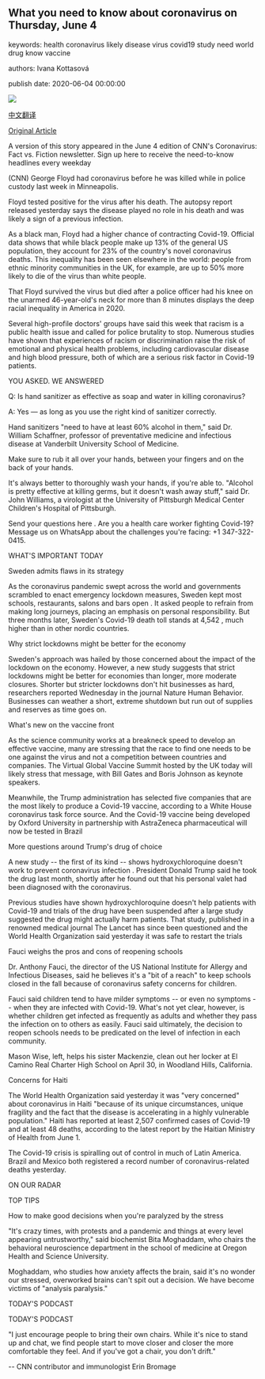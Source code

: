 ## What you need to know about coronavirus on Thursday, June 4

keywords: health coronavirus likely disease virus covid19 study need world drug know vaccine

authors: Ivana Kottasová

publish date: 2020-06-04 00:00:00

![](https://cdn.cnn.com/cnnnext/dam/assets/200130165125-corona-virus-cdc-image-super-tease.jpg)

[中文翻译](What%20you%20need%20to%20know%20about%20coronavirus%20on%20Thursday%2C%20June%204_zh.md)

[Original Article](https://edition.cnn.com/2020/06/04/world/coronavirus-newsletter-06-04-20-intl/index.html)

A version of this story appeared in the June 4 edition of CNN's Coronavirus: Fact vs. Fiction newsletter. Sign up here to receive the need-to-know headlines every weekday

(CNN) George Floyd had coronavirus before he was killed while in police custody last week in Minneapolis.

Floyd tested positive for the virus after his death. The autopsy report released yesterday says the disease played no role in his death and was likely a sign of a previous infection.

As a black man, Floyd had a higher chance of contracting Covid-19. Official data shows that while black people make up 13% of the general US population, they account for 23% of the country's novel coronavirus deaths. This inequality has been seen elsewhere in the world: people from ethnic minority communities in the UK, for example, are up to 50% more likely to die of the virus than white people.

That Floyd survived the virus but died after a police officer had his knee on the unarmed 46-year-old's neck for more than 8 minutes displays the deep racial inequality in America in 2020.

Several high-profile doctors' groups have said this week that racism is a public health issue and called for police brutality to stop. Numerous studies have shown that experiences of racism or discrimination raise the risk of emotional and physical health problems, including cardiovascular disease and high blood pressure, both of which are a serious risk factor in Covid-19 patients.

YOU ASKED. WE ANSWERED

Q: Is hand sanitizer as effective as soap and water in killing coronavirus?

A: Yes — as long as you use the right kind of sanitizer correctly.

Hand sanitizers "need to have at least 60% alcohol in them," said Dr. William Schaffner, professor of preventative medicine and infectious disease at Vanderbilt University School of Medicine.

Make sure to rub it all over your hands, between your fingers and on the back of your hands.

It's always better to thoroughly wash your hands, if you're able to. "Alcohol is pretty effective at killing germs, but it doesn't wash away stuff," said Dr. John Williams, a virologist at the University of Pittsburgh Medical Center Children's Hospital of Pittsburgh.

Send your questions here . Are you a health care worker fighting Covid-19? Message us on WhatsApp about the challenges you're facing: +1 347-322-0415.

WHAT'S IMPORTANT TODAY

Sweden admits flaws in its strategy

As the coronavirus pandemic swept across the world and governments scrambled to enact emergency lockdown measures, Sweden kept most schools, restaurants, salons and bars open . It asked people to refrain from making long journeys, placing an emphasis on personal responsibility. But three months later, Sweden's Covid-19 death toll stands at 4,542 , much higher than in other nordic countries.

Why strict lockdowns might be better for the economy

Sweden's approach was hailed by those concerned about the impact of the lockdown on the economy. However, a new study suggests that strict lockdowns might be better for economies than longer, more moderate closures. Shorter but stricter lockdowns don't hit businesses as hard, researchers reported Wednesday in the journal Nature Human Behavior. Businesses can weather a short, extreme shutdown but run out of supplies and reserves as time goes on.

What's new on the vaccine front

As the science community works at a breakneck speed to develop an effective vaccine, many are stressing that the race to find one needs to be one against the virus and not a competition between countries and companies. The Virtual Global Vaccine Summit hosted by the UK today will likely stress that message, with Bill Gates and Boris Johnson as keynote speakers.

Meanwhile, the Trump administration has selected five companies that are the most likely to produce a Covid-19 vaccine, according to a White House coronavirus task force source. And the Covid-19 vaccine being developed by Oxford University in partnership with AstraZeneca pharmaceutical will now be tested in Brazil

More questions around Trump's drug of choice

A new study -- the first of its kind -- shows hydroxychloroquine doesn't work to prevent coronavirus infection . President Donald Trump said he took the drug last month, shortly after he found out that his personal valet had been diagnosed with the coronavirus.

Previous studies have shown hydroxychloroquine doesn't help patients with Covid-19 and trials of the drug have been suspended after a large study suggested the drug might actually harm patients. That study, published in a renowned medical journal The Lancet has since been questioned and the World Health Organization said yesterday it was safe to restart the trials

Fauci weighs the pros and cons of reopening schools

Dr. Anthony Fauci, the director of the US National Institute for Allergy and Infectious Diseases, said he believes it's a "bit of a reach" to keep schools closed in the fall because of coronavirus safety concerns for children.

Fauci said children tend to have milder symptoms -- or even no symptoms -- when they are infected with Covid-19. What's not yet clear, however, is whether children get infected as frequently as adults and whether they pass the infection on to others as easily. Fauci said ultimately, the decision to reopen schools needs to be predicated on the level of infection in each community.

Mason Wise, left, helps his sister Mackenzie, clean out her locker at El Camino Real Charter High School on April 30, in Woodland Hills, California.

Concerns for Haiti

The World Health Organization said yesterday it was "very concerned" about coronavirus in Haiti "because of its unique circumstances, unique fragility and the fact that the disease is accelerating in a highly vulnerable population." Haiti has reported at least 2,507 confirmed cases of Covid-19 and at least 48 deaths, according to the latest report by the Haitian Ministry of Health from June 1.

The Covid-19 crisis is spiralling out of control in much of Latin America. Brazil and Mexico both registered a record number of coronavirus-related deaths yesterday.

ON OUR RADAR

TOP TIPS

How to make good decisions when you're paralyzed by the stress

"It's crazy times, with protests and a pandemic and things at every level appearing untrustworthy," said biochemist Bita Moghaddam, who chairs the behavioral neuroscience department in the school of medicine at Oregon Health and Science University.

Moghaddam, who studies how anxiety affects the brain, said it's no wonder our stressed, overworked brains can't spit out a decision. We have become victims of "analysis paralysis."

TODAY'S PODCAST

TODAY'S PODCAST

"I just encourage people to bring their own chairs. While it's nice to stand up and chat, we find people start to move closer and closer the more comfortable they feel. And if you've got a chair, you don't drift."

-- CNN contributor and immunologist Erin Bromage